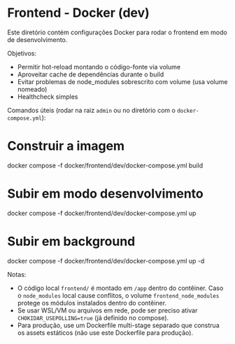 # Frontend - Docker (dev)

Este diretório contém configurações Docker para rodar o frontend em modo de desenvolvimento.

Objetivos:
- Permitir hot-reload montando o código-fonte via volume
- Aproveitar cache de dependências durante o build
- Evitar problemas de node_modules sobrescrito com volume (usa volume nomeado)
- Healthcheck simples

Comandos úteis (rodar na raiz `admin` ou no diretório com o `docker-compose.yml`):

# Construir a imagem
docker compose -f docker/frontend/dev/docker-compose.yml build

# Subir em modo desenvolvimento
docker compose -f docker/frontend/dev/docker-compose.yml up

# Subir em background
docker compose -f docker/frontend/dev/docker-compose.yml up -d

Notas:
- O código local `frontend/` é montado em `/app` dentro do contêiner. Caso o `node_modules` local cause conflitos, o volume `frontend_node_modules` protege os módulos instalados dentro do contêiner.
- Se usar WSL/VM ou arquivos em rede, pode ser preciso ativar `CHOKIDAR_USEPOLLING=true` (já definido no compose).
- Para produção, use um Dockerfile multi-stage separado que construa os assets estáticos (não use este Dockerfile para produção).

